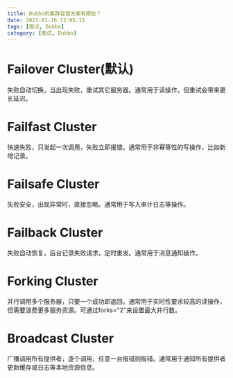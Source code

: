 ```yaml
---
title: Dubbo的集群容错方案有哪些？
date: 2021-01-16 12:05:15
tags: [面试, Dubbo]
category: [面试, Dubbo]
---
```


# Failover Cluster(默认)

失败自动切换，当出现失败，重试其它服务器。通常用于读操作，但重试会带来更长延迟。 

# Failfast Cluster

快速失败，只发起一次调用，失败立即报错。通常用于非幂等性的写操作，比如新增记录。

# Failsafe Cluster

失败安全，出现异常时，直接忽略。通常用于写入审计日志等操作。

# Failback Cluster

失败自动恢复，后台记录失败请求，定时重发。通常用于消息通知操作。

# Forking Cluster

并行调用多个服务器，只要一个成功即返回。通常用于实时性要求较高的读操作，但需要浪费更多服务资源。可通过forks="2"来设置最大并行数。

# Broadcast Cluster

广播调用所有提供者，逐个调用，任意一台报错则报错。通常用于通知所有提供者更新缓存或日志等本地资源信息。

